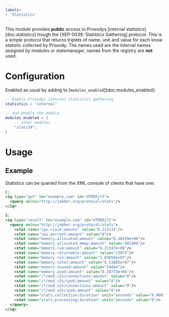 ```yaml
---
labels:
- 'Statistics'
...
```


This module provides **public** access to Prosodys
[internal statistics][doc:statistics] trough the
[XEP-0039: Statistics Gathering] protocol. This is a simple protocol
that returns triplets of name, unit and value for each know statistic
collected by Prosody. The names used are the internal names assigned by
modules or statsmanager, names from the registry are **not** used.

# Configuration

Enabled as usual by adding to [`modules_enabled`][doc:modules_enabled]:

```lua
-- Enable Prosodys internal statistics gathering
statistics = "internal"

-- and enable the module
modules_enabled = {
    -- other modules
    "stats39";
}
```

# Usage


## Example

Statistics can be queried from the XML console of clients that have one:

```xml
C:
<iq type="get" to="example.com" id="dTMERjt5">
  <query xmlns="http://jabber.org/protocol/stats"/>
</iq>

S:
<iq type="result" to="example.com" id="dTMERjt5">
  <query xmlns="http://jabber.org/protocol/stats">
    <stat name="cpu.clock:amount" value="0.212131"/>
    <stat name="cpu.percent:amount" value="0"/>
    <stat name="memory.allocated:amount" value="8.30259e+06"/>
    <stat name="memory.allocated_mmap:amount" value="401408"/>
    <stat name="memory.lua:amount" value="6.21347e+06"/>
    <stat name="memory.returnable:amount" value="13872"/>
    <stat name="memory.rss:amount" value="2.03858e+07"/>
    <stat name="memory.total:amount" value="6.53885e+07"/>
    <stat name="memory.unused:amount" value="14864"/>
    <stat name="memory.used:amount" value="8.28773e+06"/>
    <stat name="/*/mod_c2s/connections:amount" value="0"/>
    <stat name="/*/mod_c2s/ipv6:amount" value="0"/>
    <stat name="/*/mod_s2s/connections:amount" value="0"/>
    <stat name="/*/mod_s2s/ipv6:amount" value="0"/>
    <stat name="stats.collection:duration" unit="seconds" value="0.000125647"/>
    <stat name="stats.processing:duration" unit="seconds" value="0"/>
  </query>
</iq>
```


